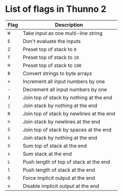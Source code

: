 # List of flags in Thunno 2

|Flag|Description|
|-|-|
|`W`|Take input as one multi-line string|
|`E`|Don't evaluate the inputs|
|`Z`|Preset top of stack to `0`|
|`T`|Preset top of stack to `10`|
|`H`|Preset top of stack to `100`|
|`B`|Convert strings to byte arrays|
|`+`|Increment all input numbers by one|
|`-`|Decrement all input numbers by one|
|`J`|Join top of stack by nothing at the end|
|`j`|Join stack by nothing at the end|
|`N`|Join top of stack by newlines at the end|
|`n`|Join stack by newlines at the end|
|`Ṡ`|Join top of stack by spaces at the end|
|`ṡ`|Join stack by nothing at the end|
|`S`|Sum top of stack at the end|
|`s`|Sum stack at the end|
|`L`|Push length of top of stack at the end|
|`l`|Push length of stack at the end|
|`O`|Force implicit output at the end|
|`o`|Disable implicit output at the end|